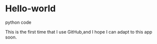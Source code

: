 # Hello-world

python code

This is the first time that I use GitHub,and I hope I can adapt to this app soon.

